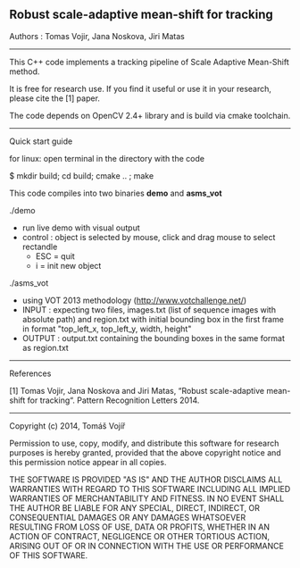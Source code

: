 ## Robust scale-adaptive mean-shift for tracking

Authors : Tomas Vojir, Jana Noskova, Jiri Matas

________________

This C++ code implements a tracking pipeline of Scale Adaptive Mean-Shift method.

It is free for research use. If you find it useful or use it in your research, please cite the [1] paper.

The code depends on OpenCV 2.4+ library and is build via cmake toolchain.

_________________
Quick start guide

for linux: open terminal in the directory with the code

$ mkdir build; cd build; cmake .. ; make

This code compiles into two binaries **demo** and **asms_vot**

./demo  
- run live demo with visual output
- control : object is selected by mouse, click and drag mouse to select rectandle
  - ESC = quit
  - i = init new object

./asms_vot 
- using VOT 2013 methodology (http://www.votchallenge.net/)
 - INPUT : expecting two files, images.txt (list of sequence images with absolute path) and 
                   region.txt with initial bounding box in the first frame in format "top_left_x, top_left_y, width, height"
 - OUTPUT : output.txt containing the bounding boxes in the same format as region.txt

__________
References

[1] Tomas Vojir, Jana Noskova and Jiri Matas, “Robust scale-adaptive mean-shift for tracking“. 
    Pattern Recognition Letters 2014.

_____________________________________
Copyright (c) 2014, Tomáš Vojíř

Permission to use, copy, modify, and distribute this software for research
purposes is hereby granted, provided that the above copyright notice and 
this permission notice appear in all copies.

THE SOFTWARE IS PROVIDED "AS IS" AND THE AUTHOR DISCLAIMS ALL WARRANTIES
WITH REGARD TO THIS SOFTWARE INCLUDING ALL IMPLIED WARRANTIES OF
MERCHANTABILITY AND FITNESS. IN NO EVENT SHALL THE AUTHOR BE LIABLE FOR
ANY SPECIAL, DIRECT, INDIRECT, OR CONSEQUENTIAL DAMAGES OR ANY DAMAGES
WHATSOEVER RESULTING FROM LOSS OF USE, DATA OR PROFITS, WHETHER IN AN
ACTION OF CONTRACT, NEGLIGENCE OR OTHER TORTIOUS ACTION, ARISING OUT OF
OR IN CONNECTION WITH THE USE OR PERFORMANCE OF THIS SOFTWARE.
